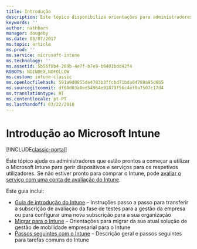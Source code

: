 ```yaml
---
title: Introdução
description: Este tópico disponibiliza orientações para administradores prontos a implementar o Microsoft Intune no ambiente de produção empresarial que estão gerir.
keywords: ''
author: nathbarn
manager: dougeby
ms.date: 03/07/2017
ms.topic: article
ms.prod: ''
ms.service: microsoft-intune
ms.technology: ''
ms.assetid: 5b56f8b4-269b-4e7f-b7e9-b0401bdd42f4
ROBOTS: NOINDEX,NOFOLLOW
ms.custom: intune-classic
ms.openlocfilehash: 591a9d0855de4703b3ffcbd71bda04788a95d6b5
ms.sourcegitcommit: df60d03a0ed54964e91879f56c4ef0a7507c17d4
ms.translationtype: HT
ms.contentlocale: pt-PT
ms.lasthandoff: 03/22/2018
---
```

# <a name="get-started-with-microsoft-intune"></a>Introdução ao Microsoft Intune

[!INCLUDE[classic-portal](../includes/classic-portal.md)]

Este tópico ajuda os administradores que estão prontos a começar a utilizar o Microsoft Intune para gerir dispositivos e serviços para os respetivos utilizadores. Se não estiver pronto para comprar o Intune, pode [avaliar o serviço com uma conta de avaliação do Intune](/intune-classic/understand-explore/mobile-device-management-trial-guide-microsoft-intune).

Este guia inclui:
- [Guia de introdução do Intune](/intune/setup-steps) – Instruções passo a passo para transferir a subscrição de avaliação da fase de testes para a gestão da empresa ou para configurar uma nova subscrição para a sua organização
- [Migrar para o Intune](/intune/migration-guide) – Orientações para migrar da sua atual solução de gestão de mobilidade empresarial para o Intune
- [Passos seguintes com o Intune](prevent-company-data-leaks-from-Office-365-mobile-apps.md) – Descrição geral e passos seguintes para tarefas comuns do Intune

